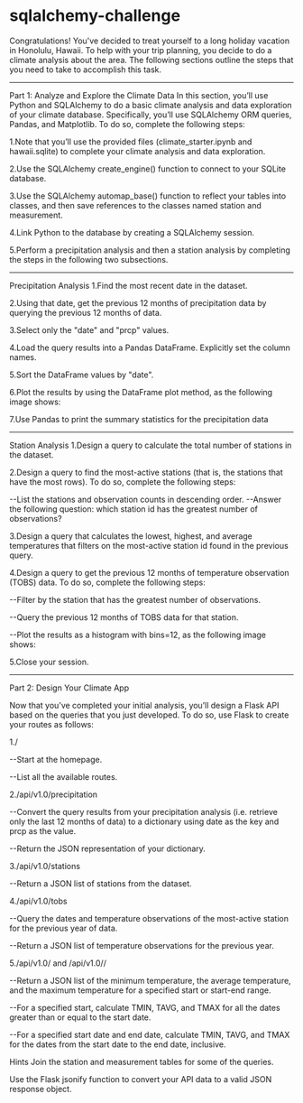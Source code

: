 # sqlalchemy-challenge

Congratulations! You've decided to treat yourself to a long holiday vacation in Honolulu, Hawaii. To help with your trip planning, you decide to do a climate analysis about the area. The following sections outline the steps that you need to take to accomplish this task.

-------------------------------------------------------------------------------------------------------------------------------------------------------------------------
Part 1: Analyze and Explore the Climate Data
In this section, you’ll use Python and SQLAlchemy to do a basic climate analysis and data exploration of your climate database. Specifically, you’ll use SQLAlchemy ORM queries, Pandas, and Matplotlib. To do so, complete the following steps:

1.Note that you’ll use the provided files (climate_starter.ipynb and hawaii.sqlite) to complete your climate analysis and data exploration.

2.Use the SQLAlchemy create_engine() function to connect to your SQLite database.

3.Use the SQLAlchemy automap_base() function to reflect your tables into classes, and then save references to the classes named station and measurement.

4.Link Python to the database by creating a SQLAlchemy session.

5.Perform a precipitation analysis and then a station analysis by completing the steps in the following two subsections.


-------------------------------------------------------------------------------------------------------------------------------------------------------------------------
Precipitation Analysis
1.Find the most recent date in the dataset.

2.Using that date, get the previous 12 months of precipitation data by querying the previous 12 months of data.

3.Select only the "date" and "prcp" values.

4.Load the query results into a Pandas DataFrame. Explicitly set the column names.

5.Sort the DataFrame values by "date".

6.Plot the results by using the DataFrame plot method, as the following image shows:

7.Use Pandas to print the summary statistics for the precipitation data

-------------------------------------------------------------------------------------------------------------------------------------------------------------------------
Station Analysis
1.Design a query to calculate the total number of stations in the dataset.

2.Design a query to find the most-active stations (that is, the stations that have the most rows). To do so, complete the following steps:

--List the stations and observation counts in descending order.
--Answer the following question: which station id has the greatest number of observations?

3.Design a query that calculates the lowest, highest, and average temperatures that filters on the most-active station id found in the previous query.

4.Design a query to get the previous 12 months of temperature observation (TOBS) data. To do so, complete the following steps:

--Filter by the station that has the greatest number of observations.

--Query the previous 12 months of TOBS data for that station.

--Plot the results as a histogram with bins=12, as the following image shows:

5.Close your session.

-------------------------------------------------------------------------------------------------------------------------------------------------------------------------
Part 2: Design Your Climate App

Now that you’ve completed your initial analysis, you’ll design a Flask API based on the queries that you just developed. To do so, use Flask to create your routes as follows:

1./

--Start at the homepage.

--List all the available routes.

2./api/v1.0/precipitation

--Convert the query results from your precipitation analysis (i.e. retrieve only the last 12 months of data) to a dictionary using date as the key and prcp as the value.

--Return the JSON representation of your dictionary.

3./api/v1.0/stations

--Return a JSON list of stations from the dataset.

4./api/v1.0/tobs

--Query the dates and temperature observations of the most-active station for the previous year of data.

--Return a JSON list of temperature observations for the previous year.

5./api/v1.0/<start> and /api/v1.0/<start>/<end>

--Return a JSON list of the minimum temperature, the average temperature, and the maximum temperature for a specified start or start-end range.

--For a specified start, calculate TMIN, TAVG, and TMAX for all the dates greater than or equal to the start date.

--For a specified start date and end date, calculate TMIN, TAVG, and TMAX for the dates from the start date to the end date, inclusive.

Hints
Join the station and measurement tables for some of the queries.

Use the Flask jsonify function to convert your API data to a valid JSON response object.